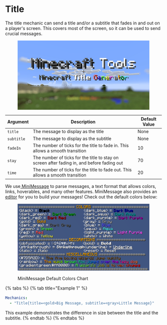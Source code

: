 # Title

The title mechanic can send a title and/or a subtitle that fades in and out on a player's screen. This covers most of the screen, so it can be used to send crucial messages.&#x20;

<figure><img src="../.gitbook/assets/image (4).png" alt=""><figcaption></figcaption></figure>

| Argument   | Description                                                                                | Default Value |
| ---------- | ------------------------------------------------------------------------------------------ | ------------- |
| `title`    | The message to display as the title                                                        | None          |
| `subtitle` | The message to display as the subtitle                                                     | None          |
| `fadeIn`   | The number of ticks for the title to fade in. This allows a smooth transition              | 10            |
| `stay`     | The number of ticks for the title to stay on screen after fading in, and before fading out | 70            |
| `time`     | The number of ticks for the title to fade out. This allows a smooth transition             | 20            |

We use[ MiniMessage](https://docs.advntr.dev/minimessage/format.html) to parse messages, a text format that allows colors, links, hoverables, and many other features. MiniMessage also provides an [editor](https://webui.advntr.dev/) for you to build your messages! Check out the default colors below:

<figure><img src="../.gitbook/assets/image (1).png" alt=""><figcaption><p>MiniMessage Default Colors Chart</p></figcaption></figure>

{% tabs %}
{% tab title="Example 1" %}
```yaml
Mechanics:
  - "Title{title=<gold>Big Message, subtitle=<gray>Little Message}"
```

This example demonstrates the difference in size between the title and the subtitle.&#x20;
{% endtab %}
{% endtabs %}



